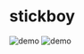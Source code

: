 # stickboy

![demo](https://raw.github.com/wiki/YushiOMOTE/stickboy/baremetal.gif)
![demo](https://raw.github.com/wiki/YushiOMOTE/stickboy/qemu.gif)
